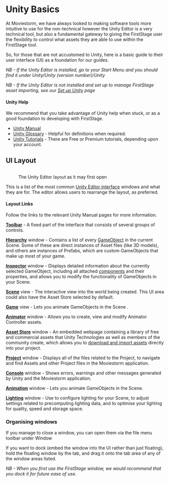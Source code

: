 # Unity Basics

At Moviestorm, we have always looked to making software tools more intuitive to use for the non-technical however the Unity Editor is a very technical tool, but also a fundamental gateway to giving the FirstStage user the flexibility to control what assets they are able to use within the FirstStage tool.

So, for those that are not accustomed to Unity, here is a basic guide to their user interface (UI) as a foundation for our guides.

_NB - If the Unity Editor is installed, go to your Start Menu and you should find it under Unity/Unity (version number)/Unity_

_NB - If the Unity Editor is not installed and set up to manage FirstStage asset importing, see our_ [_Set up Unity_](https://firststage.moviestorm.co.uk/asset-management/set-up-unity/) _page_

#### Unity Help

We recommend that you take advantage of Unity help when stuck, or as a good foundation to developing with FirstStage.

* [Unity Manual](https://docs.unity3d.com/Manual/UnityManual.html)
* [Unity Glossary](https://docs.unity3d.com/Manual/Glossary.html) - Helpful for definitions when required.
* [Unity Tutorials](https://unity3d.com/learn/tutorials%20) - There are Free or Premium tutorials, depending upon your account.

## UI Layout

<figure><img src="https://firststage.moviestorm.co.uk/wp-content/uploads/2020/10/Unity-Editor-Opening-window-Guide.jpg" alt=""><figcaption><p>The Unity Editor layout as it may first open</p></figcaption></figure>

This is a list of the most common [Unity Editor interface](https://docs.unity3d.com/Manual/UsingTheEditor.html) windows and what they are for. The editor allows users to rearrange the layout, as preferred.

#### Layout Links

Follow the links to the relevant Unity Manual pages for more information.

[**Toolbar**](https://docs.unity3d.com/Manual/Toolbar.html) - A fixed part of the interface that consists of several groups of controls.

[**Hierarchy**](https://docs.unity3d.com/Manual/Hierarchy.html) window - Contains a list of every [GameObject](https://docs.unity3d.com/Manual/GameObjects.html) in the current Scene. Some of these are direct instances of Asset files (like 3D models), and others are instances of Prefabs, which are custom GameObjects that make up most of your game.

[**Inspector**](https://docs.unity3d.com/Manual/UsingTheInspector.html) window - Displays detailed information about the currently selected GameObject, including all attached [components](https://docs.unity3d.com/Manual/Components.html) and their properties, and allows you to modify the functionality of GameObjects in your Scene.

[**Scene**](https://docs.unity3d.com/Manual/UsingTheSceneView.html) view - The interactive view into the world being created. This UI area could also have the Asset Store selected by default.

[**Game**](https://docs.unity3d.com/Manual/GameView.html) view - Lets you animate GameObjects in the Scene .

[**Animator**](https://docs.unity3d.com/Manual/AnimatorWindow.html) window - Allows you to create, view and modify Animator Controller assets.

[**Asset Store**](https://docs.unity3d.com/Manual/AssetStore.html) window - An embedded webpage containing a library of free and commercial assets that Unity Technologies as well as members of the community create, which allows you to [download and import assets](https://docs.unity3d.com/Manual/AssetPackagesImport.html) directly into your project.

[**Project**](https://docs.unity3d.com/Manual/ProjectView.html) window - Displays all of the files related to the Project, to navigate and find Assets and other Project files in the Moviestorm application.

[**Console**](https://docs.unity3d.com/Manual/Console.html) window - Shows errors, warnings and other messages generated by Unity and the Moviestorm application.

[**Animation**](https://docs.unity3d.com/Manual/AnimationEditorGuide.html) window - Lets you animate GameObjects in the Scene.

[**Lighting**](https://docs.unity3d.com/Manual/lighting-window.html) window - Use to configure lighting for your Scene, to adjust settings related to precomputing lighting data, and to optimise your lighting for quality, speed and storage space.

### Organising windows

If you manage to close a window, you can open them via the file menu toolbar under Window

If you want to dock (embed the window into the UI rather than just floating), hold the floating window by the tab, and drag it onto the tab area of any of the window areas listed.

_NB - When you first use the FirstStage window, we would recommend that you dock it for future ease of use._

